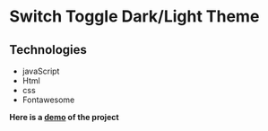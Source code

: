 # Switch Toggle Dark/Light Theme

## Technologies

- javaScript
- Html
- css
- Fontawesome

**Here is a [demo](https://zemchuks.github.io/switch-toggle/) of the project**